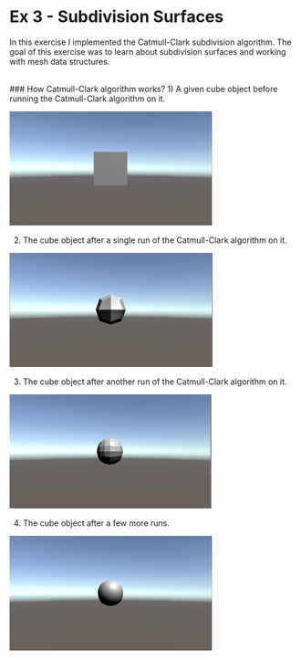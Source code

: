 # Ex 3 - Subdivision Surfaces

In this exercise I implemented the Catmull-Clark subdivision algorithm.
The goal of this exercise was to learn about subdivision surfaces and working with mesh data structures.

<br />
### How Catmull-Clark algorithm works?
1) A given cube object before running the Catmull-Clark algorithm on it.

![picture](img3A.png)

2) The cube object after a single run of the Catmull-Clark algorithm on it.

![picture](img3B.png)

3) The cube object after another run of the Catmull-Clark algorithm on it.

![picture](img3C.png)

4) The cube object after a few more runs. 

![picture](img4D.png)
